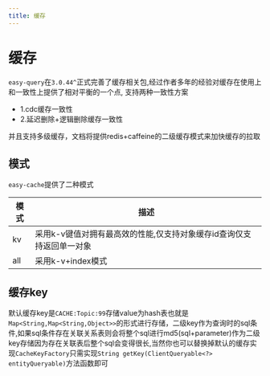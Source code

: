 ```yaml
---
title: 缓存
---
```


# 缓存
`easy-query`在`3.0.44^`正式完善了缓存相关包,经过作者多年的经验对缓存在使用上和一致性上提供了相对平衡的一个点,
支持两种一致性方案

- 1.cdc缓存一致性
- 2.延迟删除+逻辑删除缓存一致性

并且支持多级缓存，文档将提供redis+caffeine的二级缓存模式来加快缓存的拉取


## 模式
`easy-cache`提供了二种模式


模式  | 描述  
--- | --- 
kv |  采用k-v键值对拥有最高效的性能,仅支持对象缓存id查询仅支持返回单一对象
all |  采用k-v+index模式


## 缓存key
默认缓存key是`CACHE:Topic:99`存储value为hash表也就是`Map<String,Map<String,Object>>`的形式进行存储，二级key作为查询时的sql条件,如果sql条件存在关联关系表则会将整个sql进行md5(sql+parameter)作为二级key存储因为存在关联表后整个sql会变得很长,当然你也可以替换掉默认的缓存实现`CacheKeyFactory`只需实现`String getKey(ClientQueryable<?> entityQueryable)`方法函数即可